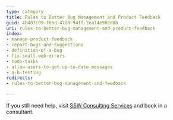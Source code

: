 ```yaml
---
type: category
title: Rules to Better Bug Management and Product Feedback
guid: 4b407c09-f06d-47d0-94ff-2ea14e982d8b
uri: rules-to-better-bug-management-and-product-feedback
index:
- manage-product-feedback
- report-bugs-and-suggestions
- definition-of-a-bug
- fix-small-web-errors
- todo-tasks
- allow-users-to-get-up-to-date-messages
- a-b-testing
redirects:
- rules-to-better-bug-management-and-feedback

---
```


If you still need help, visit [SSW Consulting Services](https://www.ssw.com.au/ssw/Consulting/Default.aspx) and book in a consultant.
